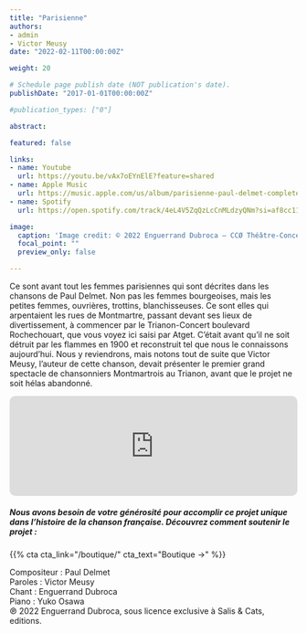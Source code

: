 ```yaml
---
title: "Parisienne"
authors:
- admin
- Victor Meusy
date: "2022-02-11T00:00:00Z"

weight: 20

# Schedule page publish date (NOT publication's date).
publishDate: "2017-01-01T00:00:00Z"

#publication_types: ["0"]

abstract: 

featured: false

links:
- name: Youtube
  url: https://youtu.be/vAx7oEYnElE?feature=shared
- name: Apple Music
  url: https://music.apple.com/us/album/parisienne-paul-delmet-complete-songs/1607112439?i=1607112840
- name: Spotify
  url: https://open.spotify.com/track/4eL4V5ZqQzLcCnMLdzyQNm?si=af8cc11dbb7b4e15

image:
  caption: 'Image credit: © 2022 Enguerrand Dubroca – CCØ Théâtre-Concert Trianon boulevard de Rochechouart, par Eugène Atget en 1900 – Paris Collections / Musée Carnavalet'
  focal_point: ""
  preview_only: false

---
```


Ce sont avant tout les femmes parisiennes qui sont décrites dans les chansons de Paul Delmet. Non pas les femmes bourgeoises, mais les petites femmes, ouvrières, trottins, blanchisseuses. Ce sont elles qui arpentaient les rues de Montmartre, passant devant ses lieux de divertissement, à commencer par le Trianon-Concert boulevard Rochechouart, que vous voyez ici saisi par Atget. C’était avant qu’il ne soit détruit par les flammes en 1900 et reconstruit tel que nous le connaissons aujourd’hui. Nous y reviendrons, mais notons tout de suite que Victor Meusy, l’auteur de cette chanson, devait présenter le premier grand spectacle de chansonniers Montmartrois au Trianon, avant que le projet ne soit hélas abandonné.


<iframe allow="autoplay *; encrypted-media *; fullscreen *; clipboard-write" frameborder="0" height="175" style="width:100%;max-width:720px;overflow:hidden;border-radius:10px;" sandbox="allow-forms allow-popups allow-same-origin allow-scripts allow-storage-access-by-user-activation allow-top-navigation-by-user-activation" src="https://embed.music.apple.com/us/album/parisienne-paul-delmet-complete-songs/1607112439?i=1607112840"></iframe>

##### Nous avons besoin de votre générosité pour accomplir ce projet unique dans l’histoire de la chanson française. Découvrez comment soutenir le projet :
{{% cta cta_link="/boutique/" cta_text="Boutique →" %}}

<p>Compositeur : Paul Delmet <br>
Paroles : Victor Meusy<br>
Chant : Enguerrand Dubroca<br>
Piano : Yuko Osawa<br>
℗ 2022 Enguerrand Dubroca, sous licence exclusive à Salis & Cats, editions.</p>


